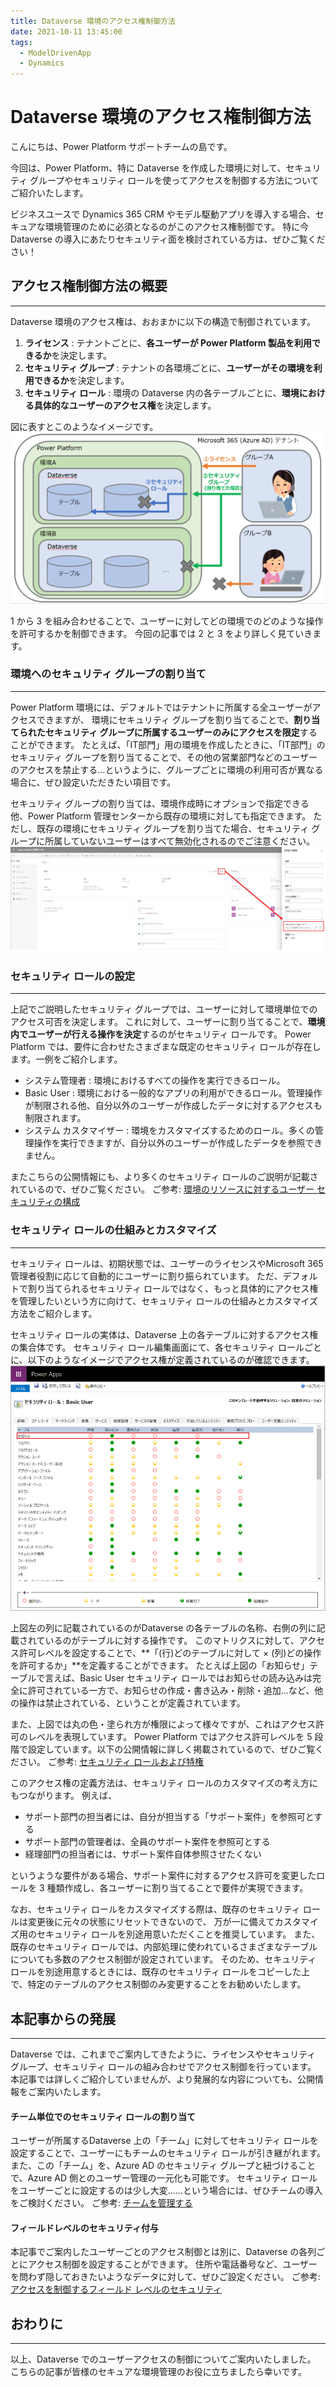 ```yaml
---
title: Dataverse 環境のアクセス権制御方法
date: 2021-10-11 13:45:00
tags:
  - ModelDrivenApp
  - Dynamics
---
```


#  Dataverse 環境のアクセス権制御方法

こんにちは、Power Platform サポートチームの島です。

今回は、Power Platform、特に Dataverse を作成した環境に対して、セキュリティ グループやセキュリティ ロールを使ってアクセスを制御する方法についてご紹介いたします。
<!-- more -->

ビジネスユースで Dynamics 365 CRM やモデル駆動アプリを導入する場合、セキュアな環境管理のために必須となるのがこのアクセス権制御です。
特に今 Dataverse の導入にあたりセキュリティ面を検討されている方は、ぜひご覧ください！

## アクセス権制御方法の概要
---
Dataverse 環境のアクセス権は、おおまかに以下の構造で制御されています。

1. **ライセンス** : テナントごとに、**各ユーザーが Power Platform 製品を利用できるか**を決定します。
2. **セキュリティ グループ** : テナントの各環境ごとに、**ユーザーがその環境を利用できるか**を決定します。
3. **セキュリティ ロール** : 環境の Dataverse 内の各テーブルごとに、**環境における具体的なユーザーのアクセス権**を決定します。

図に表すとこのようなイメージです。
![](./About-security-role-in-Dataverse/img00-overall.PNG)

1 から 3 を組み合わせることで、ユーザーに対してどの環境でのどのような操作を許可するかを制御できます。
今回の記事では 2 と 3 をより詳しく見ていきます。


### 環境へのセキュリティ グループの割り当て
---
Power Platform 環境には、デフォルトではテナントに所属する全ユーザーがアクセスできますが、
環境にセキュリティ グループを割り当てることで、**割り当てられたセキュリティ グループに所属するユーザーのみにアクセスを限定**することができます。
たとえば、「IT部門」用の環境を作成したときに、「IT部門」のセキュリティ グループを割り当てることで、その他の営業部門などのユーザーのアクセスを禁止する…というように、グループごとに環境の利用可否が異なる場合に、ぜひ設定いただきたい項目です。

セキュリティ グループの割り当ては、環境作成時にオプションで指定できる他、Power Platform 管理センターから既存の環境に対しても指定できます。
ただし、既存の環境にセキュリティ グループを割り当てた場合、セキュリティ グループに所属していないユーザーはすべて無効化されるのでご注意ください。
![](./About-security-role-in-Dataverse/img01-SGsetting.PNG)


### セキュリティ ロールの設定
---
上記でご説明したセキュリティ グループでは、ユーザーに対して環境単位でのアクセス可否を決定します。
これに対して、ユーザーに割り当てることで、**環境内でユーザーが行える操作を決定**するのがセキュリティ ロールです。
Power Platform では、要件に合わせたさまざまな既定のセキュリティ ロールが存在します。一例をご紹介します。
- システム管理者 : 環境におけるすべての操作を実行できるロール。
- Basic User : 環境における一般的なアプリの利用ができるロール。管理操作が制限される他、自分以外のユーザーが作成したデータに対するアクセスも制限されます。
- システム カスタマイザー : 環境をカスタマイズするためのロール。多くの管理操作を実行できますが、自分以外のユーザーが作成したデータを参照できません。

またこちらの公開情報にも、より多くのセキュリティ ロールのご説明が記載されているので、ぜひご覧ください。
ご参考: [環境のリソースに対するユーザー セキュリティの構成](https://docs.microsoft.com/ja-jp/power-platform/admin/database-security)


### セキュリティ ロールの仕組みとカスタマイズ
---
セキュリティ ロールは、初期状態では、ユーザーのライセンスやMicrosoft 365 管理者役割に応じて自動的にユーザーに割り振られています。
ただ、デフォルトで割り当てられるセキュリティ ロールではなく、もっと具体的にアクセス権を管理したいという方に向けて、セキュリティ ロールの仕組みとカスタマイズ方法をご紹介します。

セキュリティ ロールの実体は、Dataverse 上の各テーブルに対するアクセス権の集合体です。
セキュリティ ロール編集画面にて、各セキュリティ ロールごとに、以下のようなイメージでアクセス権が定義されているのが確認できます。
![](./About-security-role-in-Dataverse/img02-rolesetting.PNG)

上図左の列に記載されているのがDataverse の各テーブルの名称、右側の列に記載されているのがテーブルに対する操作です。
このマトリクスに対して、アクセス許可レベルを設定することで、**「(行)どのテーブルに対して × (列)どの操作を許可するか」**を定義することができます。
たとえば上図の「お知らせ」テーブルで言えば、Basic User セキュリティ ロールではお知らせの読み込みは完全に許可されている一方で、お知らせの作成・書き込み・削除・追加…など、他の操作は禁止されている、ということが定義されています。

また、上図では丸の色・塗られ方が権限によって様々ですが、これはアクセス許可のレベルを表現しています。
Power Platform ではアクセス許可レベルを 5 段階で設定しています。以下の公開情報に詳しく掲載されているので、ぜひご覧ください。
ご参考: [セキュリティ ロールおよび特権](https://docs.microsoft.com/ja-jp/power-platform/admin/security-roles-privileges)

このアクセス権の定義方法は、セキュリティ ロールのカスタマイズの考え方にもつながります。
例えば、
- サポート部門の担当者には、自分が担当する「サポート案件」を参照可とする
- サポート部門の管理者は、全員のサポート案件を参照可とする
- 経理部門の担当者には、サポート案件自体参照させたくない

というような要件がある場合、サポート案件に対するアクセス許可を変更したロールを 3 種類作成し、各ユーザーに割り当てることで要件が実現できます。

なお、セキュリティ ロールをカスタマイズする際は、既存のセキュリティ ロールは変更後に元々の状態にリセットできないので、
万が一に備えてカスタマイズ用のセキュリティ ロールを別途用意いただくことを推奨しています。
また、既存のセキュリティ ロールでは、内部処理に使われているさまざまなテーブルについても多数のアクセス制御が設定されています。
そのため、セキュリティ ロールを別途用意するときには、既存のセキュリティ ロールをコピーした上で、特定のテーブルのアクセス制御のみ変更することをお勧めいたします。



## 本記事からの発展
---
Dataverse では、これまでご案内してきたように、ライセンスやセキュリティ グループ、セキュリティ ロールの組み合わせでアクセス制御を行っています。
本記事では詳しくご紹介していませんが、より発展的な内容についても、公開情報をご案内いたします。

#### チーム単位でのセキュリティ ロールの割り当て
ユーザーが所属するDataverse 上の「チーム」に対してセキュリティ ロールを設定することで、ユーザーにもチームのセキュリティ ロールが引き継がれます。
また、この「チーム」を、Azure AD のセキュリティ グループと紐づけることで、Azure AD 側とのユーザー管理の一元化も可能です。
セキュリティ ロールをユーザーごとに設定するのは少し大変……という場合には、ぜひチームの導入をご検討ください。
ご参考: [チームを管理する](https://docs.microsoft.com/ja-jp/power-platform/admin/manage-teams)

#### フィールドレベルのセキュリティ付与
本記事でご案内したユーザーごとのアクセス制御とは別に、Dataverse の各列ごとにアクセス制御を設定することができます。
住所や電話番号など、ユーザーを問わず隠しておきたいようなデータに対して、ぜひご設定ください。
ご参考: [アクセスを制御するフィールド レベルのセキュリティ](https://docs.microsoft.com/ja-jp/power-platform/admin/field-level-security)

## おわりに
---
以上、Dataverse でのユーザーアクセスの制御についてご案内いたしました。
こちらの記事が皆様のセキュアな環境管理のお役に立ちましたら幸いです。